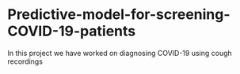 # Predictive-model-for-screening-COVID-19-patients
In this project we have worked on diagnosing COVID-19 using cough recordings
